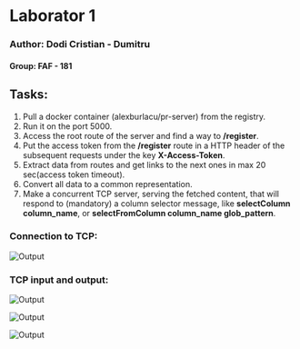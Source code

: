 # Laborator 1
### Author: Dodi Cristian - Dumitru
#### Group: FAF - 181
## Tasks:
1. Pull a docker container (alexburlacu/pr-server) from the registry.
2. Run it on the port 5000.
3. Access the root route of the server and find a way to __/register__.
4. Put the access token from the __/register__ route in a HTTP header of the subsequent requests under the key __X-Access-Token__.
5. Extract data from routes and get links to the next ones in max 20 sec(access token timeout).
6. Convert all data to a common representation.
7. Make a concurrent TCP server, serving the fetched content, that will respond to (mandatory) a column selector message, like __selectColumn column_name__, or __selectFromColumn column_name glob_pattern__.

### Connection to TCP:<br>
![Output](https://github.com/maximums/TMPS/blob/master/img/output.png)
<br>

### TCP input and output:
![Output](https://github.com/maximums/TMPS/blob/master/img/output.png)
<br>

![Output](https://github.com/maximums/TMPS/blob/master/img/output.png)
<br>

![Output](https://github.com/maximums/TMPS/blob/master/img/output.png)



